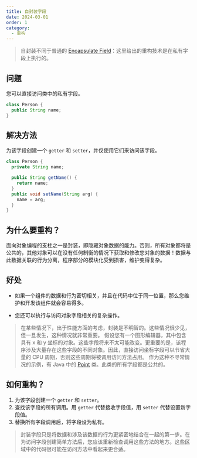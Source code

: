 ```yaml
---
title: 自封装字段
date: 2024-03-01
order: 1
category:
  - 重构
---
```


> 自封装不同于普通的 [Encapsulate Field](./encapsulate-field.md)：这里给出的重构技术是在私有字段上执行的。

## 问题

您可以直接访问类中的私有字段。

```java
class Person {
  public String name;
}
```

## 解决方法

为该字段创建一个 `getter` 和 `setter`，并仅使用它们来访问该字段。

```java
class Person {
  private String name;

  public String getName() {
    return name;
  }
  public void setName(String arg) {
    name = arg;
  }
}
```

## 为什么要重构？

面向对象编程的支柱之一是封装，即隐藏对象数据的能力。否则，所有对象都将是公共的，其他对象可以在没有任何制衡的情况下获取和修改您对象的数据！数据与此数据关联的行为分离，程序部分的模块化受到损害，维护变得复杂。

## 好处

* 如果一个组件的数据和行为密切相关，并且在代码中位于同一位置，那么您维护和开发该组件就会容易得多。

* 您还可以执行与访问对象字段相关的复杂操作。

> 在某些情况下，出于性能方面的考虑，封装是不明智的。这些情况很少见，但一旦发生，这种情况就非常重要。
> 假设您有一个图形编辑器，其中包含具有 x 和 y 坐标的对象。这些字段将来不太可能改变。更重要的是，该程序涉及大量存在这些字段的不同对象。因此，直接访问坐标字段可以节省大量的 CPU 周期，否则这些周期将被调用访问方法占用。
> 作为这种不寻常情况的示例，有 Java 中的 [Point](http://docs.oracle.com/javase/7/docs/api/java/awt/Point.html) 类。此类的所有字段都是公共的。

## 如何重构？

1. 为该字段创建一个 `getter` 和 `setter`。
2. 查找该字段的所有调用。用 `getter` 代替接收字段值，用 `setter` 代替设置新字段值。
3. 替换所有字段调用后，将字段设为私有。

> 封装字段只是将数据和涉及该数据的行为更紧密地结合在一起的第一步。在为访问字段创建简单方法后，您应该重新检查调用这些方法的地方。这些区域中的代码很可能在访问方法中看起来更合适。
